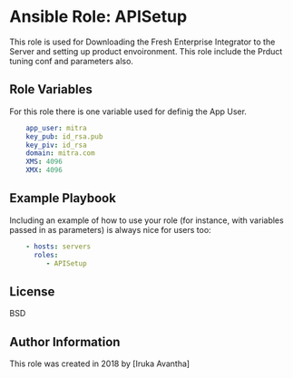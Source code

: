# Ansible Role: APISetup

This role is used for Downloading the Fresh Enterprise Integrator to the Server and setting up product envoironment. This role include the Prduct tuning conf and parameters also.


Role Variables
--------------

For this role there is one variable used for definig the App User.

```yaml
    app_user: mitra
    key_pub: id_rsa.pub
    key_piv: id_rsa
    domain: mitra.com
    XMS: 4096
    XMX: 4096
```

Example Playbook
----------------

Including an example of how to use your role (for instance, with variables passed in as parameters) is always nice for users too:
```yaml
    - hosts: servers
      roles:
         - APISetup
```
License
-------

BSD

Author Information
------------------

This role was created in 2018 by [Iruka Avantha]
